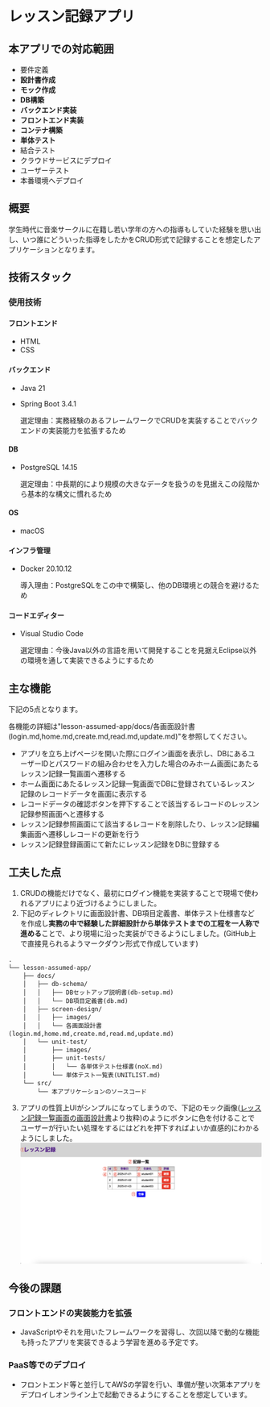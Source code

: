 # レッスン記録アプリ

## 本アプリでの対応範囲
- 要件定義
- **設計書作成**
- **モック作成**
- **DB構築**
- **バックエンド実装**
- **フロントエンド実装**
- **コンテナ構築**
- **単体テスト**
- 結合テスト
- クラウドサービスにデプロイ
- ユーザーテスト
- 本番環境へデプロイ

## 概要
学生時代に音楽サークルに在籍し若い学年の方への指導もしていた経験を思い出し、いつ誰にどういった指導をしたかをCRUD形式で記録することを想定したアプリケーションとなります。

## 技術スタック
### 使用技術
#### フロントエンド
- HTML
- CSS

#### バックエンド
- Java 21
- Spring Boot 3.4.1

    選定理由：実務経験のあるフレームワークでCRUDを実装することでバックエンドの実装能力を拡張するため

#### DB
- PostgreSQL 14.15

    選定理由：中長期的により規模の大きなデータを扱うのを見据えこの段階から基本的な構文に慣れるため

#### OS
- macOS

#### インフラ管理
- Docker 20.10.12

    導入理由：PostgreSQLをこの中で構築し、他のDB環境との競合を避けるため

#### コードエディター
- Visual Studio Code

    選定理由：今後Java以外の言語を用いて開発することを見据えEclipse以外の環境を通して実装できるようにするため

## 主な機能
下記の5点となります。

各機能の詳細は"lesson-assumed-app/docs/各画面設計書(login.md,home.md,create.md,read.md,update.md)"を参照してください。
- アプリを立ち上げページを開いた際にログイン画面を表示し、DBにあるユーザーIDとパスワードの組み合わせを入力した場合のみホーム画面にあたるレッスン記録一覧画面へ遷移する
- ホーム画面にあたるレッスン記録一覧画面でDBに登録されているレッスン記録のレコードデータを画面に表示する
- レコードデータの確認ボタンを押下することで該当するレコードのレッスン記録参照画面へと遷移する
- レッスン記録参照画面にて該当するレコードを削除したり、レッスン記録編集画面へ遷移しレコードの更新を行う
- レッスン記録登録画面にて新たにレッスン記録をDBに登録する

## 工夫した点
1. CRUDの機能だけでなく、最初にログイン機能を実装することで現場で使われるアプリにより近づけるようにしました。
2. 下記のディレクトリに画面設計書、DB項目定義書、単体テスト仕様書などを作成し**実務の中で経験した詳細設計から単体テストまでの工程を一人称で進める**ことで、より現場に沿った実装ができるようにしました。(GitHub上で直接見られるようマークダウン形式で作成しています)

```
.
└── lesson-assumed-app/
    ├── docs/
    │   ├── db-schema/
    │   │   ├── DBセットアップ説明書(db-setup.md)
    │   │   └── DB項目定義書(db.md)
    │   ├── screen-design/
    │   │   ├── images/
    │   │   └── 各画面設計書(login.md,home.md,create.md,read.md,update.md)
    │   └── unit-test/
    │       ├── images/
    │       ├── unit-tests/
    │       │   └── 各単体テスト仕様書(noX.md)
    │       └── 単体テスト一覧表(UNITLIST.md)
    └── src/
        └── 本アプリケーションのソースコード
```
3. アプリの性質上UIがシンプルになってしまうので、下記のモック画像([レッスン記録一覧画面の画面設計書](./docs/screen-design/home.md)より抜粋)のようにボタンに色を付けることでユーザーが行いたい処理をするにはどれを押下すればよいか直感的にわかるようにしました。
![記録一覧](./docs/screen-design/images/home.png)

## 今後の課題
### フロントエンドの実装能力を拡張
- JavaScriptやそれを用いたフレームワークを習得し、次回以降で動的な機能も持ったアプリを実装できるよう学習を進める予定です。

### PaaS等でのデプロイ
- フロントエンド等と並行してAWSの学習を行い、準備が整い次第本アプリをデプロイしオンライン上で起動できるようにすることを想定しています。